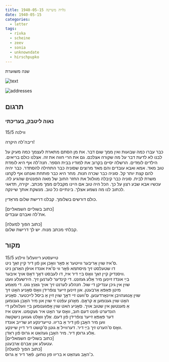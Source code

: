 ```yaml
---
title: גלויה משיינה 1940-05-15
date: 1940-05-15
categories:
  - letter
tags:
  - rivka
  - scheine
  - zeev
  - sonia
  - unknowndate
  - hirschpupko
---
```


שנה משוערת

![text](/pupko-papers/assets/images/1940-05-15-content.jpg)

![addresses](/pupko-papers/assets/images/1940-05-15-addresses.jpg)

## תרגום
### נאוה ליטבק, בעריכתי
ווילנה 15/5

ריבה'לה היקרה!

כבר עברו כמה שבועות ואין ממך שום דבר.
את מן הסתם מתארת לעצמך כמה מעיק על לבנו לא לדעת דבר על מה שקורה אצלכם. גם את הרי
חווה את זה. אצלנו כולם בריאים. הילדים לומדים. הרשלה יסיים בקרוב את למודיו בבית הספר.
חנה'לה אף היא לומדת טוב מאד. אמא ואבא עובדים והם מאד מרוצים שסוניה כבר התחילה
להסתדר. כבר יהיה להם קצת יותר קל. סוניה כבר שכרה חנות. מחר היא כבר פותחת ואנחנו
אף לקחנו משרת לבית. סוניה כבר קיבלה מוולוול את החזר החוב של מאה הפונטים שהגיע לה.
עכשיו אבא שבע רצון על כך. הכל היה טוב אם היינו מקבלים ממך מכתב. יקירה, תדאגי לכתוב לנו
מה נשמע אצלך. בינתיים כל טוב. מנשקת אותך שיינקה.

כולם דורשים בשלומך. קבלנו דרישת שלום מראַדין.

[כתוב בשוליים השמאליים]  
את'לה ואברם עובדים.

[כתוב הפוך למעלה]  
קבלתי מכתב מנוח. יש לך דרישת שלום.

## מקור

טײַעסטע ריוועלע! ווילנע 15/5  
ס'איז שוין אַריבער ווײַטער אַ פּאׇר וואׇכן און פֿון דיר קיין זאַך ניט.  
דו שטעלסט זיך מיסתמא פֿאׇר ווי ס'איז אונדז אויפֿן האַרצן ניט  
וויסנדיק קיין זאַך וואׇס בײַ דיר איז, דו לעבסט דאׇך דאׇס אויך איבער.  
בײַ אונדז זײַנען מיר אַלע געזונט. די קינדער לערנען זיך. הירשעלע וועט  
שוין אין גיכן ענדיקן די שול. חנהלע לערנט זיך אויך גאַנץ גוט. די מאַמע  
מיטן פּאַפּאַ אַרבעטן. און זײַנען זייער צופֿרידן וואׇס סאׇניע האׇט זיך  
שוין אׇנגעהויבן אײַנאׇרדענען. ס'וועט זיי דאׇך שוין זײַן אַ ביסל לײַכטער. סאׇניע  
האׇט שוין גענומען אַ קראׇם. מאׇרגן עפֿנט זי שוין און מיר האׇבן גענומען  
אַ מענטשן אין שטוב אויך. סאׇניע האט שוין אׇפּגענומען בײַ וועלוולען די  
הונדערט פֿונט דעם חוב, וואׇס ער האׇט איר געקומט. איצט איז  
דער פּאַפּאַ זייער צופֿרידן פֿון דעם. אַלץ וואׇלט געווען נישקשה  
ווען מיר האׇבן פֿון דיר אַ בריוו. טייערינקע זע שרײַב אונדז  
וואׇס ס'הערט זיך בײַ דיר.  דערווײַל אַ גוטן ס'קושט דיר דײַן שיינקע.  
אַלע גרוסן דיר. מיר האׇבן געהאַט א גרוס פֿון ראַדן.  
[כתוב בשוליים השמאליים]  
עטעלע און אַברם אַרבעטן.  
[כתוב הפוך למעלה]  
כ'האׇב געהאַט א בריוו פון נוחען. פֿאַר דיר אַ גרוס.  

